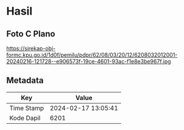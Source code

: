 # Hasil

## Foto C Plano

https://sirekap-obj-formc.kpu.go.id/1d0f/pemilu/pdpr/62/08/03/20/12/6208032012001-20240216-121728--e906573f-19ce-4601-93ac-f1e8e3be967f.jpg


## Metadata

| Key        | Value               |
| ---------- | ------------------- |
| Time Stamp | 2024-02-17 13:05:41 |
| Kode Dapil | 6201                |




